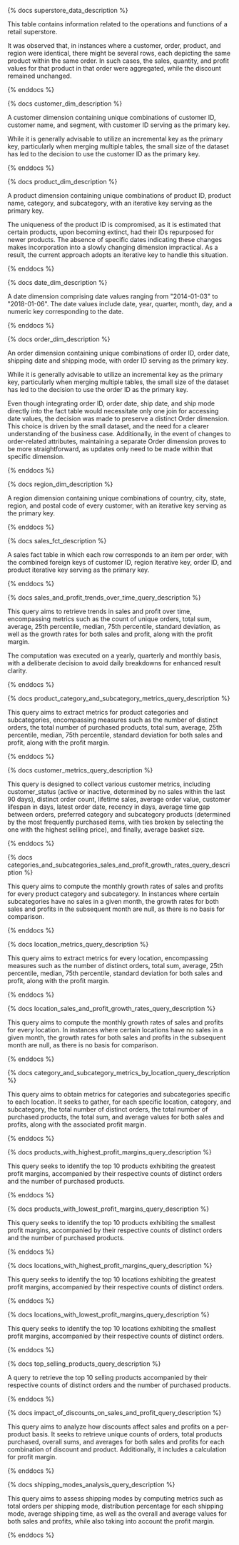 {% docs superstore_data_description %}

This table contains information related to the operations and functions of a retail superstore.

It was observed that, in instances where a customer, order, product, and region were identical,
there might be several rows, each depicting the same product within the same order.
In such cases, the sales, quantity, and profit values for that product in that order were aggregated, 
while the discount remained unchanged.

{% enddocs %}

{% docs customer_dim_description %}

A customer dimension containing unique combinations of customer ID, customer name, 
and segment, with customer ID serving as the primary key. 

While it is generally advisable to utilize an incremental key as the primary key, 
particularly when merging multiple tables, the small size of the dataset has led to 
the decision to use the customer ID as the primary key.

{% enddocs %}

{% docs product_dim_description %}

A product dimension containing unique combinations of product ID, product name, 
category, and subcategory, with an iterative key serving as the primary key.

The uniqueness of the product ID is compromised, as it is estimated that certain products, 
upon becoming extinct, had their IDs repurposed for newer products. The absence of specific 
dates indicating these changes makes incorporation into a slowly changing dimension impractical. 
As a result, the current approach adopts an iterative key to handle this situation.

{% enddocs %}

{% docs date_dim_description %}

A date dimension comprising date values ranging from "2014-01-03" to "2018-01-06".
The date values include date, year, quarter, month, day, and a numeric key corresponding to the date.

{% enddocs %}

{% docs order_dim_description %}

An order dimension containing unique combinations of order ID, order date, 
shipping date and shipping mode, with order ID serving as the primary key.

While it is generally advisable to utilize an incremental key as the primary key, 
particularly when merging multiple tables, the small size of the dataset has led to 
the decision to use the order ID as the primary key.

Even though integrating order ID, order date, ship date, and ship mode directly into the fact table
would necessitate only one join for accessing date values, the decision was made to preserve a 
distinct Order dimension. This choice is driven by the small dataset, and the need for a clearer 
understanding of the business case. Additionally, in the event of changes to order-related attributes, 
maintaining a separate Order dimension proves to be more straightforward, as updates only need to 
be made within that specific dimension.

{% enddocs %}

{% docs region_dim_description %}

A region dimension containing unique combinations of country, city, 
state, region, and postal code of every customer, with an iterative key serving as the primary key.

{% enddocs %}

{% docs sales_fct_description %}

A sales fact table in which each row corresponds to an item per order, 
with the combined foreign keys of customer ID, region iterative key, order ID, and product iterative key
serving as the primary key.

{% enddocs %}

{% docs sales_and_profit_trends_over_time_query_description %}

This query aims to retrieve trends in sales and profit over time, encompassing metrics such as 
the count of unique orders, total sum, average, 25th percentile, median, 75th percentile, 
standard deviation, as well as the growth rates for both sales and profit, along with the profit margin.

The computation was executed on a yearly, quarterly and monthly basis, with a deliberate decision 
to avoid daily breakdowns for enhanced result clarity.

{% enddocs %}

{% docs product_category_and_subcategory_metrics_query_description %}

This query aims to extract metrics for product categories and subcategories, encompassing measures 
such as the number of distinct orders, the total number of purchased products, total sum, 
average, 25th percentile, median, 75th percentile, standard deviation for both sales and profit, 
along with the profit margin.

{% enddocs %}

{% docs customer_metrics_query_description %}

This query is designed to collect various customer metrics, including 
customer_status (active or inactive, determined by no sales within the last 90 days), 
distinct order count, lifetime sales, average order value, customer lifespan in days, 
latest order date, recency in days, average time gap between orders, 
preferred category and subcategory products (determined by the most frequently purchased items, 
with ties broken by selecting the one with the highest selling price), and finally, average basket size.

{% enddocs %}

{% docs categories_and_subcategories_sales_and_profit_growth_rates_query_description %}

This query aims to compute the monthly growth rates of sales and profits for 
every product category and subcategory. In instances where certain subcategories 
have no sales in a given month, the growth rates for both sales and profits in the 
subsequent month are null, as there is no basis for comparison.

{% enddocs %}

{% docs location_metrics_query_description %}

This query aims to extract metrics for every location, encompassing measures 
such as the number of distinct orders, total sum, average, 25th percentile, median, 75th percentile, 
standard deviation for both sales and profit, along with the profit margin.

{% enddocs %}

{% docs location_sales_and_profit_growth_rates_query_description %}

This query aims to compute the monthly growth rates of sales and profits for 
every location. In instances where certain locations have no sales in a given month, 
the growth rates for both sales and profits in the subsequent month are null, 
as there is no basis for comparison.

{% enddocs %}

{% docs category_and_subcategory_metrics_by_location_query_description %}

This query aims to obtain metrics for categories and subcategories specific to each location. 
It seeks to gather, for each specific location, category, and subcategory, the total number of distinct orders, 
the total number of purchased products, the total sum, and average values for both sales and profits, 
along with the associated profit margin.

{% enddocs %}

{% docs products_with_highest_profit_margins_query_description %}

This query seeks to identify the top 10 products exhibiting the greatest profit margins, 
accompanied by their respective counts of distinct orders and the number of purchased products.

{% enddocs %}

{% docs products_with_lowest_profit_margins_query_description %}

This query seeks to identify the top 10 products exhibiting the smallest profit margins, 
accompanied by their respective counts of distinct orders and the number of purchased products.

{% enddocs %}

{% docs locations_with_highest_profit_margins_query_description %}

This query seeks to identify the top 10 locations exhibiting the greatest profit margins, 
accompanied by their respective counts of distinct orders.

{% enddocs %}

{% docs locations_with_lowest_profit_margins_query_description %}

This query seeks to identify the top 10 locations exhibiting the smallest profit margins, 
accompanied by their respective counts of distinct orders.

{% enddocs %}

{% docs top_selling_products_query_description %}

A query to retrieve the top 10 selling products accompanied by their 
respective counts of distinct orders and the number of purchased products.

{% enddocs %}

{% docs impact_of_discounts_on_sales_and_profit_query_description %}

This query aims to analyze how discounts affect sales and profits on a per-product basis. 
It seeks to retrieve unique counts of orders, total products purchased, overall sums, 
and averages for both sales and profits for each combination of discount and product. 
Additionally, it includes a calculation for profit margin.

{% enddocs %}

{% docs shipping_modes_analysis_query_description %}

This query aims to assess shipping modes by computing metrics such as 
total orders per shipping mode, distribution percentage for each shipping mode, 
average shipping time, as well as the overall and average values for both sales and profits, 
while also taking into account the profit margin.

{% enddocs %}